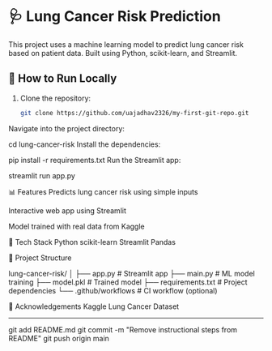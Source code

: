 # 🩺 Lung Cancer Risk Prediction

This project uses a machine learning model to predict lung cancer risk based on patient data. Built using Python, scikit-learn, and Streamlit.

## 🚀 How to Run Locally

1. Clone the repository:
   ```bash
   git clone https://github.com/uajadhav2326/my-first-git-repo.git
Navigate into the project directory:

cd lung-cancer-risk
Install the dependencies:

pip install -r requirements.txt
Run the Streamlit app:

streamlit run app.py

📊 Features
Predicts lung cancer risk using simple inputs

Interactive web app using Streamlit

Model trained with real data from Kaggle

🧠 Tech Stack
Python
scikit-learn
Streamlit
Pandas

📁 Project Structure

lung-cancer-risk/
│
├── app.py                # Streamlit app
├── main.py               # ML model training
├── model.pkl             # Trained model
├── requirements.txt      # Project dependencies
└── .github/workflows     # CI workflow (optional)

🙌 Acknowledgements
Kaggle Lung Cancer Dataset

---
git add README.md
git commit -m "Remove instructional steps from README"
git push origin main